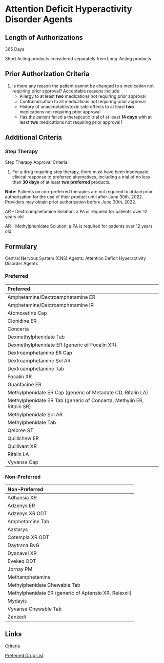 # Attention Deficit Hyperactivity Disorder Agents

## Length of Authorizations

365 Days

Short Acting products considered separately from Long-Acting products

## Prior Authorization Criteria

1.  Is there any reason the patient cannot be changed to a medication not requiring prior approval? Acceptable reasons include:
    -   Allergy to at least **two** medications not requiring prior approval
    -   Contraindication to all medications not requiring prior approval
    -   History of unacceptable/toxic side effects to at least **two** medications not requiring prior approval
    -   Has the patient failed a therapeutic trial of at least **14 days** with at least **two** medications not requiring prior approval?

## Additional Criteria

### Step Therapy

Step Therapy Approval Criteria

1.  For a drug requiring step therapy, there must have been inadequate clinical response to preferred alternatives, including a trial of no less than **30 days** of at least **two preferred** products.

**Note:** Patients on non-preferred therapies are not required to obtain prior authorization for the use of their product until after June 30th, 2022. Providers may obtain prior authorization before June 30th, 2022.

AR - Dextroamphetamine Solution: a PA is required for patients over 12 years old

AR - Methylphenidate Solution: a PA is required for patients over 12 years old

## Formulary

Central Nervous System (CNS) Agents: Attention Deficit Hyperactivity Disorder Agents

### Preferred

| Preferred                                                             |
| :-------------------------------------------------------------------- |
| Amphetamine/Dextroamphetamine ER                                      |
| Amphetamine/Dextroamphetamine IR                                      |
| Atomoxetine Cap                                                       |
| Clonidine ER                                                          |
| Concerta                                                              |
| Dexmethylphenidate Tab                                                |
| Dexmethylphenidate ER (generic of Focalin XR)                         |
| Dextroamphetamine ER Cap                                              |
| Dextroamphetamine Sol AR                                              |
| Dextroamphetamine Tab                                                 |
| Focalin XR                                                            |
| Guanfacine ER                                                         |
| Methylphenidate ER Cap (generic of Metadate CD, Ritalin LA)           |
| Methylphenidate ER Tab (generic of Concerta, Methylin ER, Ritalin SR) |
| Methylphenidate Sol AR                                                |
| Methylphenidate Tab                                                   |
| Qelbree ST                                                            |
| Quillichew ER                                                         |
| Quillivant XR                                                         |
| Ritalin LA                                                            |
| Vyvanse Cap                                                           |

### Non-Preferred

| Non-Preferred                                         |
| :---------------------------------------------------- |
| Adhansia XR                                           |
| Adzenys ER                                            |
| Adzenys XR ODT                                        |
| Amphetamine Tab                                       |
| Azstarys                                              |
| Cotempla XR ODT                                       |
| Daytrana BvG                                          |
| Dyanavel XR                                           |
| Evekeo ODT                                            |
| Jornay PM                                             |
| Methamphetamine                                       |
| Methylphenidate Chewable Tab                          |
| Methylphenidate ER (generic of Aptensio XR, Relexxii) |
| Mydayis                                               |
| Vyvanse Chewable Tab                                  |
| Zenzedi                                               |

## Links

[Criteria](https://pharmacy.medicaid.ohio.gov/sites/default/files/20221001_UPDL_Criteria_APPROVED.pdf#page=31)

[Preferred Drug List](https://pharmacy.medicaid.ohio.gov/sites/default/files/20221001_UPDL_APPROVED_.pdf#page=15)